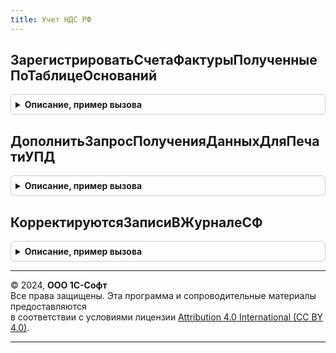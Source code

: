 ```yaml
---
title: Учет НДС РФ
---
```



## ЗарегистрироватьСчетаФактурыПолученныеПоТаблицеОснований
<details style="margin: 1em 0; padding: 0.5em; border: 1px solid #ccc; border-radius: 6px;">

<summary style="font-weight: bold; cursor: pointer;">Описание, пример вызова</summary>

```bsl

// Ищет имеющиеся и создает новые счета-фактуры полученные или иные документы подтверждения НДС
// по таблице оснований.
//
// Параметры:
//   ТаблицаОснований - ТаблицаЗначений - Таблица с данными для регистрации счетов-фактур, содержащая колонки:
//          * ИдентификаторСтроки - Строка - Идентификатор строки
//          * Контрагент - СправочникСсылка.Контрагенты - Поставщик
//          * Дата - Дата - дата документа приобретения ценностей
//          * Валюта - СправочникСсылка.Валюты - Валюта счета-фактуры
//          * ПредъявленСФ - Булево - Истина, если предъявлен счет-фактура, иначе считается, что это иной документ
//          * НомерСФ - Строка - Входящий номер счета-фактуры
//          * ДатаСФ - Дата - Входящая дата счета-фактуры (дата составления)
//          * НаименованиеДокумента - Строка - Наименование иного документа подтверждения НДС
//          * НалогообложениеНДС - ПеречислениеСсылка.ТипыНалогообложенияНДС - Тип налогообложение НДС поставщика
//
// Возвращаемое значение:
//   ТаблицаЗначений - таблица с колонками СчетФактура, ДокументОснование и ИдентификаторСтроки
//
Функция ЗарегистрироватьСчетаФактурыПолученныеПоТаблицеОснований(ТаблицаОснований) Экспорт
```

Пример вызова
```bsl
Результат = УчетНДСРФ.ЗарегистрироватьСчетаФактурыПолученныеПоТаблицеОснований(ТаблицаОснований) 
```
</details>

## ДополнитьЗапросПолученияДанныхДляПечатиУПД
<details style="margin: 1em 0; padding: 0.5em; border: 1px solid #ccc; border-radius: 6px;">

<summary style="font-weight: bold; cursor: pointer;">Описание, пример вызова</summary>

```bsl

// Процедура дополняет запрос получения данных шапок документов для печатной формы УПД признаком ТребуетсяНаличиеСФ
// Этот признак необходим для определения статуса формы УПД 1 (если требуется СФ) или 2 (только первичный документ, без СФ).
//
// Параметры:
//  Запрос - Запрос - запрос с текстом формирования временной таблицы ТаблицаДанныхДокументов
//  ДополнительныеПоля - Строка - идентификаторы дополнительных полей из шапки документа, по которому печатается УПД.
//
Процедура ДополнитьЗапросПолученияДанныхДляПечатиУПД(Запрос, ДополнительныеПоля = "") Экспорт
```

Пример вызова
```bsl
УчетНДСРФ.ДополнитьЗапросПолученияДанныхДляПечатиУПД(Запрос, ДополнительныеПоля);
```
</details>

## КорректируютсяЗаписиВЖурналеСФ
<details style="margin: 1em 0; padding: 0.5em; border: 1px solid #ccc; border-radius: 6px;">

<summary style="font-weight: bold; cursor: pointer;">Описание, пример вызова</summary>

```bsl

// Возвращает массив типов документов, для которых используется ручная корректировка журнала счетов-фактур.
//	Возвращаемое значение:
//		Массив - массив типов документов.
//
Функция КорректируютсяЗаписиВЖурналеСФ() Экспорт
```

Пример вызова
```bsl
Результат = УчетНДСРФ.КорректируютсяЗаписиВЖурналеСФ() 
```
</details>

---

© 2024, **ООО 1С-Софт**  
Все права защищены. Эта программа и сопроводительные материалы предоставляются  
в соответствии с условиями лицензии [Attribution 4.0 International (CC BY 4.0)](https://creativecommons.org/licenses/by/4.0/legalcode).

---
